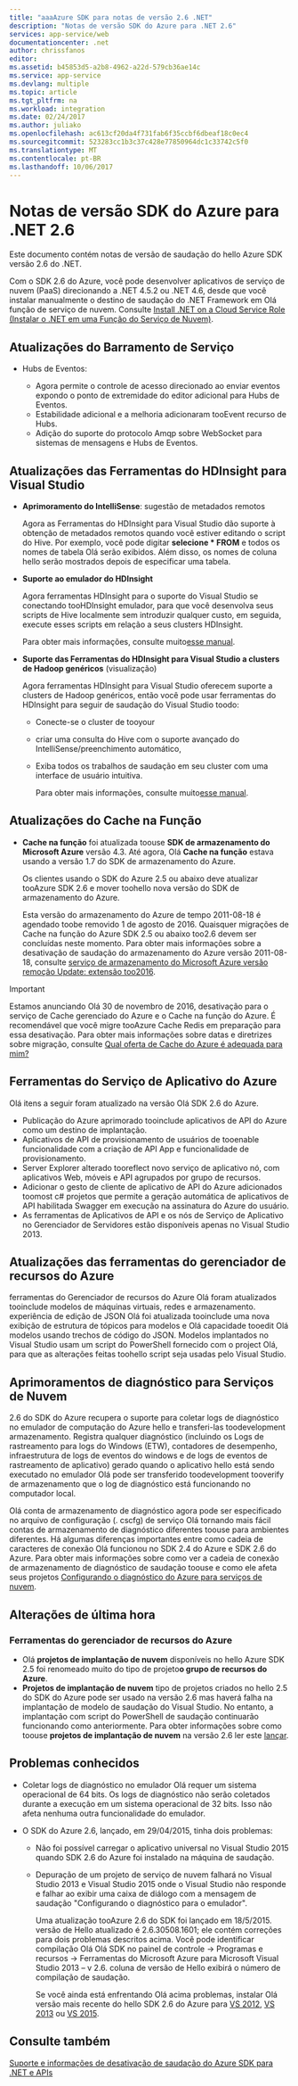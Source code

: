 ```yaml
---
title: "aaaAzure SDK para notas de versão 2.6 .NET"
description: "Notas de versão SDK do Azure para .NET 2.6"
services: app-service/web
documentationcenter: .net
author: chrissfanos
editor: 
ms.assetid: b45853d5-a2b8-4962-a22d-579cb36ae14c
ms.service: app-service
ms.devlang: multiple
ms.topic: article
ms.tgt_pltfrm: na
ms.workload: integration
ms.date: 02/24/2017
ms.author: juliako
ms.openlocfilehash: ac613cf20da4f731fab6f35ccbf6dbeaf18c0ec4
ms.sourcegitcommit: 523283cc1b3c37c428e77850964dc1c33742c5f0
ms.translationtype: MT
ms.contentlocale: pt-BR
ms.lasthandoff: 10/06/2017
---
```

# <a name="azure-sdk-for-net-26-release-notes"></a>Notas de versão SDK do Azure para .NET 2.6
Este documento contém notas de versão de saudação do hello Azure SDK versão 2.6 do .NET. 

Com o SDK 2.6 do Azure, você pode desenvolver aplicativos de serviço de nuvem (PaaS) direcionando a .NET 4.5.2 ou .NET 4.6, desde que você instalar manualmente o destino de saudação do .NET Framework em Olá função de serviço de nuvem. Consulte [Install .NET on a Cloud Service Role (Instalar o .NET em uma Função do Serviço de Nuvem)](http://go.microsoft.com/fwlink/?LinkID=309796).

## <a name="service-bus-updates"></a>Atualizações do Barramento de Serviço
* Hubs de Eventos: 
  
  * Agora permite o controle de acesso direcionado ao enviar eventos expondo o ponto de extremidade do editor adicional para Hubs de Eventos.
  * Estabilidade adicional e a melhoria adicionaram tooEvent recurso de Hubs.
  * Adição do suporte do protocolo Amqp sobre WebSocket para sistemas de mensagens e Hubs de Eventos.

## <a name="hdinsight-tools-for-visual-studio-updates"></a>Atualizações das Ferramentas do HDInsight para Visual Studio
* **Aprimoramento do IntelliSense**: sugestão de metadados remotos
  
    Agora as Ferramentas do HDInsight para Visual Studio dão suporte à obtenção de metadados remotos quando você estiver editando o script do Hive. Por exemplo, você pode digitar **selecione * FROM** e todos os nomes de tabela Olá serão exibidos. Além disso, os nomes de coluna hello serão mostrados depois de especificar uma tabela.
* **Suporte ao emulador do HDInsight**
  
    Agora ferramentas HDInsight para o suporte do Visual Studio se conectando tooHDInsight emulador, para que você desenvolva seus scripts de Hive localmente sem introduzir qualquer custo, em seguida, execute esses scripts em relação a seus clusters HDInsight. 
  
    Para obter mais informações, consulte muito[esse manual](http://go.microsoft.com/fwlink/?LinkID=529540&clcid=0x409).
* **Suporte das Ferramentas do HDInsight para Visual Studio a clusters de Hadoop genéricos** (visualização)
  
    Agora ferramentas HDInsight para Visual Studio oferecem suporte a clusters de Hadoop genéricos, então você pode usar ferramentas do HDInsight para seguir de saudação do Visual Studio toodo:
  
  * Conecte-se o cluster de tooyour 
  * criar uma consulta do Hive com o suporte avançado do IntelliSense/preenchimento automático, 
  * Exiba todos os trabalhos de saudação em seu cluster com uma interface de usuário intuitiva. 
    
    Para obter mais informações, consulte muito[esse manual](http://go.microsoft.com/fwlink/?LinkID=529540&clcid=0x409).

## <a name="in-role-cache-updates"></a>Atualizações do Cache na Função
* **Cache na função** foi atualizada toouse **SDK de armazenamento do Microsoft Azure** versão 4.3. Até agora, Olá **Cache na função** estava usando a versão 1.7 do SDK de armazenamento do Azure.
  
    Os clientes usando o SDK do Azure 2.5 ou abaixo deve atualizar tooAzure SDK 2.6 e mover toohello nova versão do SDK de armazenamento do Azure. 
  
    Esta versão do armazenamento do Azure de tempo 2011-08-18 é agendado toobe removido 1 de agosto de 2016. Quaisquer migrações de Cache na função do Azure SDK 2.5 ou abaixo too2.6 devem ser concluídas neste momento. Para obter mais informações sobre a desativação de saudação do armazenamento do Azure versão 2011-08-18, consulte [serviço de armazenamento do Microsoft Azure versão remoção Update: extensão too2016](http://blogs.msdn.com/b/windowsazurestorage/archive/2015/10/19/microsoft-azure-storage-service-version-removal-update-extension-to-2016.aspx).

> [!IMPORTANT]
> Estamos anunciando Olá 30 de novembro de 2016, desativação para o serviço de Cache gerenciado do Azure e o Cache na função do Azure. É recomendável que você migre tooAzure Cache Redis em preparação para essa desativação. Para obter mais informações sobre datas e diretrizes sobre migração, consulte [Qual oferta de Cache do Azure é adequada para mim?](../redis-cache/cache-faq.md#which-azure-cache-offering-is-right-for-me)
> 
> 

## <a name="azure-app-service-tools"></a>Ferramentas do Serviço de Aplicativo do Azure
Olá itens a seguir foram atualizado na versão Olá SDK 2.6 do Azure.

* Publicação do Azure aprimorado tooinclude aplicativos de API do Azure como um destino de implantação.
* Aplicativos de API de provisionamento de usuários de tooenable funcionalidade com a criação de API App e funcionalidade de provisionamento.
* Server Explorer alterado tooreflect novo serviço de aplicativo nó, com aplicativos Web, móveis e API agrupados por grupo de recursos.
* Adicionar o gesto de cliente de aplicativo de API do Azure adicionados toomost c# projetos que permite a geração automática de aplicativos de API habilitada Swagger em execução na assinatura do Azure do usuário.
* As ferramentas de Aplicativos de API e os nós de Serviço de Aplicativo no Gerenciador de Servidores estão disponíveis apenas no Visual Studio 2013. 

## <a name="azure-resource-manager-tools-updates"></a>Atualizações das ferramentas do gerenciador de recursos do Azure
ferramentas do Gerenciador de recursos do Azure Olá foram atualizados tooinclude modelos de máquinas virtuais, redes e armazenamento. experiência de edição de JSON Olá foi atualizada tooinclude uma nova exibição de estrutura de tópicos para modelos e Olá capacidade tooedit Olá modelos usando trechos de código do JSON. Modelos implantados no Visual Studio usam um script do PowerShell fornecido com o project Olá, para que as alterações feitas toohello script seja usadas pelo Visual Studio.

## <a name="diagnostics-improvements-for-cloud-services"></a>Aprimoramentos de diagnóstico para Serviços de Nuvem
2.6 do SDK do Azure recupera o suporte para coletar logs de diagnóstico no emulador de computação do Azure hello e transferi-las toodevelopment armazenamento. Registra qualquer diagnóstico (incluindo os Logs de rastreamento para logs do Windows (ETW), contadores de desempenho, infraestrutura de logs de eventos do windows e de logs de eventos de rastreamento de aplicativo) gerado quando o aplicativo hello está sendo executado no emulador Olá pode ser transferido toodevelopment tooverify de armazenamento que o log de diagnóstico está funcionando no computador local. 

Olá conta de armazenamento de diagnóstico agora pode ser especificado no arquivo de configuração (. cscfg) de serviço Olá tornando mais fácil contas de armazenamento de diagnóstico diferentes toouse para ambientes diferentes. Há algumas diferenças importantes entre como cadeia de caracteres de conexão Olá funcionou no SDK 2.4 do Azure e SDK 2.6 do Azure. Para obter mais informações sobre como ver a cadeia de conexão de armazenamento de diagnóstico de saudação toouse e como ele afeta seus projetos [Configurando o diagnóstico do Azure para serviços de nuvem](http://go.microsoft.com/fwlink/?LinkID=532784).

## <a name="breaking-changes"></a>Alterações de última hora
### <a name="azure-resource-manager-tools"></a>Ferramentas do gerenciador de recursos do Azure
* Olá **projetos de implantação de nuvem** disponíveis no hello Azure SDK 2.5 foi renomeado muito do tipo de projeto**o grupo de recursos do Azure**.
* **Projetos de implantação de nuvem** tipo de projetos criados no hello 2.5 do SDK do Azure pode ser usado na versão 2.6 mas haverá falha na implantação de modelo de saudação do Visual Studio. No entanto, a implantação com script do PowerShell de saudação continuarão funcionando como anteriormente.  Para obter informações sobre como toouse **projetos de implantação de nuvem** na versão 2.6 ler este [lançar](http://go.microsoft.com/fwlink/?LinkID=534086).

## <a name="known-issues"></a>Problemas conhecidos
* Coletar logs de diagnóstico no emulador Olá requer um sistema operacional de 64 bits. Os logs de diagnóstico não serão coletados durante a execução em um sistema operacional de 32 bits. Isso não afeta nenhuma outra funcionalidade do emulador. 
* O SDK do Azure 2.6, lançado, em 29/04/2015, tinha dois problemas: 
  
  * Não foi possível carregar o aplicativo universal no Visual Studio 2015 quando SDK 2.6 do Azure foi instalado na máquina de saudação.
  * Depuração de um projeto de serviço de nuvem falhará no Visual Studio 2013 e Visual Studio 2015 onde o Visual Studio não responde e falhar ao exibir uma caixa de diálogo com a mensagem de saudação "Configurando o diagnóstico para o emulador".
    
    Uma atualização tooAzure 2.6 do SDK foi lançado em 18/5/2015. versão de Hello atualizado é 2.6.30508.1601; ele contém correções para dois problemas descritos acima. Você pode identificar compilação Olá Olá SDK no painel de controle -> Programas e recursos -> Ferramentas do Microsoft Azure para Microsoft Visual Studio 2013 – v 2.6. coluna de versão de Hello exibirá o número de compilação de saudação.
    
    Se você ainda está enfrentando Olá acima problemas, instalar Olá versão mais recente do hello SDK 2.6 do Azure para [VS 2012](http://go.microsoft.com/fwlink/p/?linkid=323511&clcid=0x409), [VS 2013](http://go.microsoft.com/fwlink/p/?linkid=323510&clcid=0x409) ou [VS 2015](http://go.microsoft.com/fwlink/?linkid=518003&clcid=0x409).

## <a name="see-also"></a>Consulte também
[Suporte e informações de desativação de saudação do Azure SDK para .NET e APIs](https://msdn.microsoft.com/library/azure/dn479282.aspx/)


